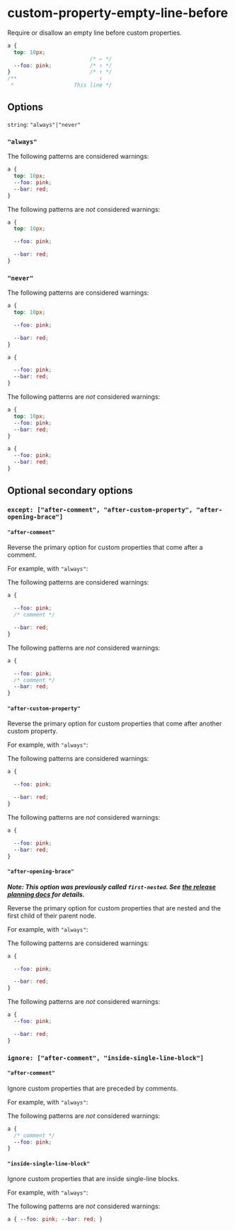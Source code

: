 # custom-property-empty-line-before

Require or disallow an empty line before custom properties.

```css
a {
  top: 10px;
                          /* ← */
  --foo: pink;            /* ↑ */
}                         /* ↑ */
/**                          ↑
 *                   This line */
```

## Options

`string`: `"always"|"never"`

### `"always"`

The following patterns are considered warnings:

```css
a {
  top: 10px;
  --foo: pink;
  --bar: red;
}
```

The following patterns are *not* considered warnings:

```css
a {
  top: 10px;

  --foo: pink;

  --bar: red;
}
```

### `"never"`

The following patterns are considered warnings:

```css
a {
  top: 10px;

  --foo: pink;

  --bar: red;
}
```

```css
a {

  --foo: pink;
  --bar: red;
}
```

The following patterns are *not* considered warnings:

```css
a {
  top: 10px;
  --foo: pink;
  --bar: red;
}
```

```css
a {
  --foo: pink;
  --bar: red;
}
```

## Optional secondary options

### `except: ["after-comment", "after-custom-property", "after-opening-brace"]`

#### `"after-comment"`

Reverse the primary option for custom properties that come after a comment.

For example, with `"always"`:

The following patterns are considered warnings:

```css
a {

  --foo: pink;
  /* comment */

  --bar: red;
}
```

The following patterns are *not* considered warnings:

```css
a {

  --foo: pink;
  /* comment */
  --bar: red;
}

```

#### `"after-custom-property"`

Reverse the primary option for custom properties that come after another custom property.

For example, with `"always"`:

The following patterns are considered warnings:

```css
a {

  --foo: pink;

  --bar: red;
}
```

The following patterns are *not* considered warnings:

```css
a {

  --foo: pink;
  --bar: red;
}
```

#### `"after-opening-brace"`

***Note: This option was previously called `first-nested`. See [the release planning docs](http://stylelint.io/user-guide/release-planning/) for details.***

Reverse the primary option for custom properties that are nested and the first child of their parent node.

For example, with `"always"`:

The following patterns are considered warnings:

```css
a {

  --foo: pink;

  --bar: red;
}
```

The following patterns are *not* considered warnings:

```css
a {
  --foo: pink;

  --bar: red;
}
```

### `ignore: ["after-comment", "inside-single-line-block"]`

#### `"after-comment"`

Ignore custom properties that are preceded by comments.

For example, with `"always"`:

The following patterns are *not* considered warnings:

```css
a {
  /* comment */
  --foo: pink;
}
```

#### `"inside-single-line-block"`

Ignore custom properties that are inside single-line blocks.

For example, with `"always"`:

The following patterns are *not* considered warnings:

```css
a { --foo: pink; --bar: red; }
```
